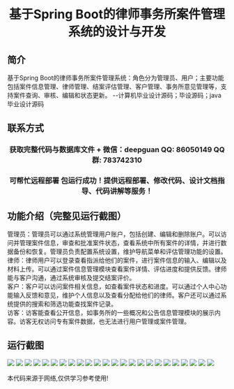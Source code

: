 <p><h1 align="center">基于Spring Boot的律师事务所案件管理系统的设计与开发</h1></p>

## 简介
基于Spring Boot的律师事务所案件管理系统：角色分为管理员、用户；主要功能包括案件信息管理、律师管理、结案评估管理、客户管理、事务所意见管理等，支持案件查询、审核、编辑和状态更新。    --计算机毕业设计源码；毕设源码；java毕业设计源码


## 联系方式
<p><h3 align="center">获取完整代码与数据库文件 + 微信：deepguan QQ: 86050149 QQ群: 783742310</h3></p>
<p><h3 align="center">可帮忙远程部署 包运行成功！提供远程部署、修改代码、设计文档指导、代码讲解等服务！</h3></p>

## 功能介绍（完整见运行截图）
管理员：管理员可以通过系统管理用户账户，包括创建、编辑和删除账户。可以访问并管理案件信息，审查和批准案件状态，查看系统中所有案件的详情，并进行数据备份和恢复。管理员负责配置系统设置，维护导航菜单和评估管理功能的设置。  
律师：律师用户可以登录查看指派给他们的案件，进行案件信息的输入、编辑以及材料上传。可以通过案件信息管理模块查看案件详情、评估进度和提供反馈。律师能与客户沟通，通过系统审核及提交结案评价。  
客户：客户可以访问案件相关信息，如查看案件状态和进度。可以通过个人中心功能输入反馈和意见，维护个人信息以及查看分配给他们的律师。客户还可以通过系统提供的搜索和筛选功能查找案件记录。  
访客：访客能查看公开信息，如事务所的一些概况和公告信息管理模块的展示内容。访客无权访问专有案件数据，也无法进行用户管理或案件管理。


## 运行截图
![](img/001.jpg)
![](img/002.jpg)
![](img/003.jpg)
![](img/004.jpg)
![](img/005.jpg)
![](img/006.jpg)
![](img/007.jpg)
![](img/008.jpg)
![](img/009.jpg)
![](img/010.jpg)
![](img/011.jpg)
![](img/012.jpg)
![](img/013.jpg)
![](img/014.jpg)
![](img/015.jpg)
![](img/016.jpg)
![](img/017.jpg)
![](img/018.jpg)
![](img/019.jpg)
![](img/020.jpg)
![](img/021.jpg)
![](img/022.jpg)
![](img/023.jpg)
![](img/024.jpg)

<p>本代码来源于网络,仅供学习参考使用!</p>
